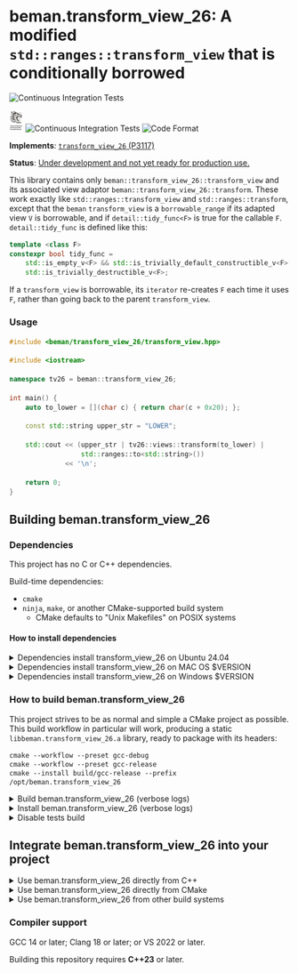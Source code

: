 <!--
SPDX-License-Identifier: Apache-2.0 WITH LLVM-exception
-->

# beman.transform_view_26: A modified `std::ranges::transform_view` that is conditionally borrowed
![Continuous Integration Tests](https://github.com/tzlaine/transform_view_26/actions/workflows/ci_tests.yml/badge.svg)


<!-- markdownlint-disable -->
<img src="https://github.com/bemanproject/beman/blob/main/images/logos/beman_logo-beman_library_under_development.png" style="width:5%; height:auto;"> ![Continuous Integration Tests](https://github.com/tzlaine/transform_view_26/actions/workflows/ci_tests.yml/badge.svg)
![Code Format](https://github.com/bemanproject/tzlaine/transform_view_26/actions/workflows/pre-commit.yml/badge.svg)
<!-- markdownlint-enable -->

**Implements**: [`transform_view_26` (P3117)](https://wg21.link/P3117)

<!-- markdownlint-disable -->
**Status**: [Under development and not yet ready for production use.](https://github.com/bemanproject/beman/blob/main/docs/BEMAN_LIBRARY_MATURITY_MODEL.md#under-development-and-not-yet-ready-for-production-use)
<!-- markdownlint-enable -->

This library contains only `beman::transform_view_26::transform_view` and its
associated view adaptor `beman::transform_view_26::transform`.  These work
exactly like `std::ranges::transform_view` and `std::ranges::transform`,
except that the `beman` `transform_view` is a `borrowable_range` if its
adapted view `V` is borrowable, and if `detail::tidy_func<F>` is true for the
callable `F`.  `detail::tidy_func` is defined like this:

```c++
template <class F>
constexpr bool tidy_func =
    std::is_empty_v<F> && std::is_trivially_default_constructible_v<F> &&
    std::is_trivially_destructible_v<F>;
```

If a `transform_view` is borrowable, its `iterator` re-creates `F` each time
it uses `F`, rather than going back to the parent `transform_view`.

### Usage

```c++
#include <beman/transform_view_26/transform_view.hpp>

#include <iostream>

namespace tv26 = beman::transform_view_26;

int main() {
    auto to_lower = [](char c) { return char(c + 0x20); };

    const std::string upper_str = "LOWER";

    std::cout << (upper_str | tv26::views::transform(to_lower) |
                  std::ranges::to<std::string>())
              << '\n';

    return 0;
}
```

## Building beman.transform_view_26

### Dependencies
This project has no C or C++ dependencies.

Build-time dependencies:

- `cmake`
- `ninja`, `make`, or another CMake-supported build system
  - CMake defaults to "Unix Makefiles" on POSIX systems

#### How to install dependencies

<details>
<summary>Dependencies install transform_view_26 on Ubuntu 24.04  </summary>

```shell
# Install tools:
apt-get install -y cmake make ninja-build

# Toolchains:
apt-get install                           \
  g++-14 gcc-14                           \
  clang-18 clang++-18 clang-19 clang++-19
```

</details>

<details>
<summary>Dependencies install transform_view_26 on MAC OS $VERSION </summary>

<!-- TODO Darius: rewrite section!-->
```shell
# TODO
```

</details>

<details>
<summary>Dependencies install transform_view_26 on Windows $VERSION  </summary>
<!-- TODO Darius: rewrite section!-->

```shell
# TODO
```

</details>

### How to build beman.transform_view_26

This project strives to be as normal and simple a CMake project as possible.
This build workflow in particular will work,
producing a static `libbeman.transform_view_26.a` library, ready to package with its headers:

```shell
cmake --workflow --preset gcc-debug
cmake --workflow --preset gcc-release
cmake --install build/gcc-release --prefix /opt/beman.transform_view_26
```

<details>
<summary> Build beman.transform_view_26 (verbose logs) </summary>

```shell
# Configure beman.transform_view_26 via gcc-debug workflow for development.
$ cmake --workflow --preset gcc-debug
Executing workflow step 1 of 3: configure preset "gcc-debug"

Preset CMake variables:

  CMAKE_BUILD_TYPE="Debug"
  CMAKE_CXX_COMPILER="g++-14"
  CMAKE_CXX_FLAGS="-fsanitize=address -fsanitize=pointer-compare -fsanitize=pointer-subtract -fsanitize=leak -fsanitize=undefined"
  CMAKE_CXX_STANDARD="23"

Examples to be built: transform_view_direct_usage
-- Configuring done (0.3s)
-- Generating done (0.0s)
-- Build files have been written to: /home/tzlaine/transform_view_26/build/gcc-debug

Executing workflow step 2 of 3: build preset "gcc-debug"

[6/6] Linking CXX executable tests/beman/transform_view_26/beman.transform_view_26.tests.transform_view

Executing workflow step 3 of 3: test preset "gcc-debug"

Test project /home/tzlaine/transform_view_26/build/gcc-debug
      Start  1: transform_view_.iter_concept_categroy
 1/25 Test  #1: transform_view_.iter_concept_categroy ......................   Passed    0.01 sec
      Start  2: transform_view_.default_ctor
 2/25 Test  #2: transform_view_.default_ctor ...............................   Passed    0.02 sec
      Start  3: transform_view_.base_
 3/25 Test  #3: transform_view_.base_ ......................................   Passed    0.03 sec
      Start  4: transform_view_.begin_end
 4/25 Test  #4: transform_view_.begin_end ..................................   Passed    0.02 sec
      Start  5: transform_view_.copy_func_empty_range_copy_alg
 5/25 Test  #5: transform_view_.copy_func_empty_range_copy_alg .............   Passed    0.01 sec
      Start  6: transform_view_.copy_func_copy_alg
 6/25 Test  #6: transform_view_.copy_func_copy_alg .........................   Passed    0.03 sec
      Start  7: transform_view_.copy_func_empty_range_adaptor_copy_alg
 7/25 Test  #7: transform_view_.copy_func_empty_range_adaptor_copy_alg .....   Passed    0.03 sec
      Start  8: transform_view_.copy_func_adaptor_copy_alg
 8/25 Test  #8: transform_view_.copy_func_adaptor_copy_alg .................   Passed    0.02 sec
      Start  9: transform_view_.copy_func_empty_range_adaptor_to_vec
 9/25 Test  #9: transform_view_.copy_func_empty_range_adaptor_to_vec .......   Passed    0.04 sec
      Start 10: transform_view_.copy_func_adaptor_to_vec
10/25 Test #10: transform_view_.copy_func_adaptor_to_vec ...................   Passed    0.03 sec
      Start 11: transform_view_.lower_func_copy_alg
11/25 Test #11: transform_view_.lower_func_copy_alg ........................   Passed    0.02 sec
      Start 12: transform_view_.lower_func_range_adaptor
12/25 Test #12: transform_view_.lower_func_range_adaptor ...................   Passed    0.03 sec
      Start 13: transform_view_.lower_func_adaptor_to_vec
13/25 Test #13: transform_view_.lower_func_adaptor_to_vec ..................   Passed    0.04 sec
      Start 14: transform_view_.lower_upper_func_copy_alg
14/25 Test #14: transform_view_.lower_upper_func_copy_alg ..................   Passed    0.04 sec
      Start 15: transform_view_.lower_upper_func_range_adaptor
15/25 Test #15: transform_view_.lower_upper_func_range_adaptor .............   Passed    0.03 sec
      Start 16: transform_view_.lower_upper_func_adaptor_to_vec
16/25 Test #16: transform_view_.lower_upper_func_adaptor_to_vec ............   Passed    0.02 sec
      Start 17: transform_view_.sentinel_lower_func_copy_alg
17/25 Test #17: transform_view_.sentinel_lower_func_copy_alg ...............   Passed    0.02 sec
      Start 18: transform_view_.sentinel_lower_func_range_adaptor
18/25 Test #18: transform_view_.sentinel_lower_func_range_adaptor ..........   Passed    0.02 sec
      Start 19: transform_view_.sentinel_lower_func_adaptor_to_vec
19/25 Test #19: transform_view_.sentinel_lower_func_adaptor_to_vec .........   Passed    0.02 sec
      Start 20: transform_view_.sentinel_lower_upper_func_copy_alg
20/25 Test #20: transform_view_.sentinel_lower_upper_func_copy_alg .........   Passed    0.02 sec
      Start 21: transform_view_.sentinel_lower_upper_func_range_adaptor
21/25 Test #21: transform_view_.sentinel_lower_upper_func_range_adaptor ....   Passed    0.02 sec
      Start 22: transform_view_.sentinel_lower_upper_func_adaptor_to_vec
22/25 Test #22: transform_view_.sentinel_lower_upper_func_adaptor_to_vec ...   Passed    0.02 sec
      Start 23: transform_view_.borrowability
23/25 Test #23: transform_view_.borrowability ..............................   Passed    0.03 sec
      Start 24: transform_view_.borrowability_safety
24/25 Test #24: transform_view_.borrowability_safety .......................   Passed    0.03 sec
      Start 25: transform_view_.borrowability_safety_failure
25/25 Test #25: transform_view_.borrowability_safety_failure ...............   Passed    0.03 sec

100% tests passed, 0 tests failed out of 25

Total Test time (real) =   0.60 sec

# Configure beman.transform_view_26 via gcc-release workflow for direct usage.
$ cmake --workflow --preset gcc-release
Executing workflow step 1 of 3: configure preset "gcc-release"

Preset CMake variables:

  CMAKE_BUILD_TYPE="RelWithDebInfo"
  CMAKE_CXX_COMPILER="g++-14"
  CMAKE_CXX_FLAGS="-O3"
  CMAKE_CXX_STANDARD="23"

Examples to be built: transform_view_direct_usage
-- Configuring done (0.3s)
-- Generating done (0.0s)
-- Build files have been written to: /home/tzlaine/transform_view_26/build/gcc-release

Executing workflow step 2 of 3: build preset "gcc-release"

[6/6] Linking CXX executable tests/beman/transform_view_26/beman.transform_view_26.tests.transform_view

Executing workflow step 3 of 3: test preset "gcc-release"

Test project /home/tzlaine/transform_view_26/build/gcc-release
      Start  1: transform_view_.iter_concept_categroy
 1/25 Test  #1: transform_view_.iter_concept_categroy ......................   Passed    0.00 sec
      Start  2: transform_view_.default_ctor
 2/25 Test  #2: transform_view_.default_ctor ...............................   Passed    0.00 sec
      Start  3: transform_view_.base_
 3/25 Test  #3: transform_view_.base_ ......................................   Passed    0.00 sec
      Start  4: transform_view_.begin_end
 4/25 Test  #4: transform_view_.begin_end ..................................   Passed    0.00 sec
      Start  5: transform_view_.copy_func_empty_range_copy_alg
 5/25 Test  #5: transform_view_.copy_func_empty_range_copy_alg .............   Passed    0.00 sec
      Start  6: transform_view_.copy_func_copy_alg
 6/25 Test  #6: transform_view_.copy_func_copy_alg .........................   Passed    0.00 sec
      Start  7: transform_view_.copy_func_empty_range_adaptor_copy_alg
 7/25 Test  #7: transform_view_.copy_func_empty_range_adaptor_copy_alg .....   Passed    0.00 sec
      Start  8: transform_view_.copy_func_adaptor_copy_alg
 8/25 Test  #8: transform_view_.copy_func_adaptor_copy_alg .................   Passed    0.00 sec
      Start  9: transform_view_.copy_func_empty_range_adaptor_to_vec
 9/25 Test  #9: transform_view_.copy_func_empty_range_adaptor_to_vec .......   Passed    0.00 sec
      Start 10: transform_view_.copy_func_adaptor_to_vec
10/25 Test #10: transform_view_.copy_func_adaptor_to_vec ...................   Passed    0.00 sec
      Start 11: transform_view_.lower_func_copy_alg
11/25 Test #11: transform_view_.lower_func_copy_alg ........................   Passed    0.00 sec
      Start 12: transform_view_.lower_func_range_adaptor
12/25 Test #12: transform_view_.lower_func_range_adaptor ...................   Passed    0.00 sec
      Start 13: transform_view_.lower_func_adaptor_to_vec
13/25 Test #13: transform_view_.lower_func_adaptor_to_vec ..................   Passed    0.00 sec
      Start 14: transform_view_.lower_upper_func_copy_alg
14/25 Test #14: transform_view_.lower_upper_func_copy_alg ..................   Passed    0.00 sec
      Start 15: transform_view_.lower_upper_func_range_adaptor
15/25 Test #15: transform_view_.lower_upper_func_range_adaptor .............   Passed    0.00 sec
      Start 16: transform_view_.lower_upper_func_adaptor_to_vec
16/25 Test #16: transform_view_.lower_upper_func_adaptor_to_vec ............   Passed    0.00 sec
      Start 17: transform_view_.sentinel_lower_func_copy_alg
17/25 Test #17: transform_view_.sentinel_lower_func_copy_alg ...............   Passed    0.00 sec
      Start 18: transform_view_.sentinel_lower_func_range_adaptor
18/25 Test #18: transform_view_.sentinel_lower_func_range_adaptor ..........   Passed    0.00 sec
      Start 19: transform_view_.sentinel_lower_func_adaptor_to_vec
19/25 Test #19: transform_view_.sentinel_lower_func_adaptor_to_vec .........   Passed    0.00 sec
      Start 20: transform_view_.sentinel_lower_upper_func_copy_alg
20/25 Test #20: transform_view_.sentinel_lower_upper_func_copy_alg .........   Passed    0.00 sec
      Start 21: transform_view_.sentinel_lower_upper_func_range_adaptor
21/25 Test #21: transform_view_.sentinel_lower_upper_func_range_adaptor ....   Passed    0.00 sec
      Start 22: transform_view_.sentinel_lower_upper_func_adaptor_to_vec
22/25 Test #22: transform_view_.sentinel_lower_upper_func_adaptor_to_vec ...   Passed    0.00 sec
      Start 23: transform_view_.borrowability
23/25 Test #23: transform_view_.borrowability ..............................   Passed    0.00 sec
      Start 24: transform_view_.borrowability_safety
24/25 Test #24: transform_view_.borrowability_safety .......................   Passed    0.00 sec
      Start 25: transform_view_.borrowability_safety_failure
25/25 Test #25: transform_view_.borrowability_safety_failure ...............   Passed    0.00 sec

100% tests passed, 0 tests failed out of 25

Total Test time (real) =   0.04 sec

# Run examples.
$ build/gcc-release/examples/beman.transform_view_26.examples.transform_view_direct_usage
lower

```

</details>

<details>
<summary> Install beman.transform_view_26 (verbose logs) </summary>

```shell
# Install build artifacts from `build` directory into `opt/beman.transform_view_26` path.
$ cmake --install build/gcc-release --prefix /opt/beman.transform_view_26
-- Install configuration: "RelWithDebInfo"
-- Installing: /opt/beman.transform_view_26/lib/libbeman.transform_view_26.a
-- Installing: /opt/beman.transform_view_26/include/beman/transform_view_26/transform_view.hpp

# Check tree.
$ tree /opt/beman.transform_view_26
/opt/beman.transform_view_26
├── include
│   └── beman
│       └── transform_view_26
│           └── transform_view.hpp
└── lib
    └── libbeman.transform_view_26.a

5 directories, 2 files
```

</details>

<details>
<summary> Disable tests build </summary>

To build this project with tests disabled (and their dependencies),
simply use `BEMAN_TRANSFORM_VIEW_26_BUILD_TESTING=OFF` as documented in upstream [CMake documentation](https://cmake.org/cmake/help/latest/module/CTest.html):

```shell
cmake -B build -S . -DBEMAN_TRANSFORM_VIEW_26_BUILD_TESTING=OFF
```

</details>

## Integrate beman.transform_view_26 into your project

<details>
<summary> Use beman.transform_view_26 directly from C++ </summary>

This library is header only.  If you want to use `beman.transform_view_26` from your
project, you can include `beman/transform_view_26/*.hpp` files from your C++ source
files

```cpp
#include <beman/transform_view_26/transform_view.hpp>
```

and directly link with `libbeman.transform_view_26.a`

```shell
# Assume /opt/beman.transform_view_26 staging directory.
$ c++ -o transform_view_usage examples/transform_view_direct_usage.cpp \
    -I /opt/beman.transform_view_26/include/ \
    -L/opt/beman.transform_view_26/lib/ -lbeman.transform_view_26
```

</details>

<details>
<summary> Use beman.transform_view_26 directly from CMake </summary>

<!-- TODO Darius: rewrite section! Add examples. -->

For CMake based projects, you will need to use the `beman.transform_view_26` CMake module to define the `beman::transform_view_26` CMake target:

```cmake
find_package(beman.transform_view_26 REQUIRED)
```

You will also need to add `beman::transform_view_26`
to the link libraries of any libraries or executables that include `beman/transform_view_26/*.hpp` in their source or header file.

```cmake
target_link_libraries(yourlib PUBLIC beman::transform_view_26)
```

</details>

<details>
<summary> Use beman.transform_view_26 from other build systems </summary>

<!-- TODO Darius: rewrite section! Add examples. -->

Build systems that support `pkg-config` by providing a `beman.transform_view_26.pc` file.
Build systems that support interoperation via `pkg-config` should be able to detect `beman.transform_view_26` for you automatically.

</details>

### Compiler support

GCC 14 or later; Clang 18 or later; or VS 2022 or later.

Building this repository requires **C++23** or later.

